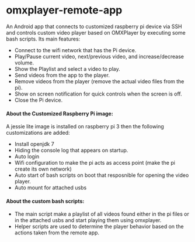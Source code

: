 # omxplayer-remote-app
An Android app that connects to customized raspberry pi device via SSH and controls custom video player based on OMXPlayer by executing some bash scripts.
Its main features:
- Connect to the wifi network that has the Pi device.
- Play/Pause current video, next/previous video, and increase/decrease volume.
- Show the Playlist and select a video to play.
- Send videos from the app to the player.
- Remove videos from the player (remove the actual video files from the pi).
- Show on screen notification for quick controls when the screen is off.
- Close the Pi device.


#### About the Customized Raspberry Pi image:
A jessie lite image is installed on raspberry pi 3 then the following customizations are added:
- Install openjdk 7
- Hiding the console log that appears on startup.
- Auto login
- Wifi configuration to make the pi acts as access point (make the pi create its own network)
- Auto start of bash scripts on boot that resposnible for opening the video player.
- Auto mount for attached usbs


#### About the custom bash scripts:
- The main script make a playlist of all videos found either in the pi files or in the attached usbs and start playing them using omxplayer.
- Helper scripts are used to determine the player behavior based on the actions taken from the remote app.

